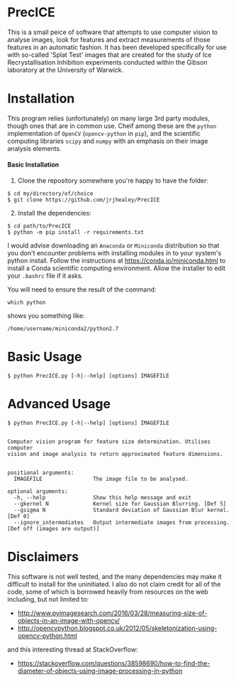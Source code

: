 # PrecICE

This is a small peice of software that attempts to use computer vision to analyse images, look for features and extract
measurements of those features in an automatic fashion. It has been developed specifically for use with so-called
'Splat Test' images that are created for the study of Ice Recrystallisation Inhibition experiments conducted within the
Gibson laboratory at the University of Warwick.

# Installation
This program relies (unfortunately) on many large 3rd party modules, though ones that are in common use. Cheif among these
are the `python` implementation of `OpenCV` (`opencv-python` in `pip`), and the scientific computing libraries `scipy` and 
`numpy` with an emphasis on their image analysis elements.

#### Basic Installation
  1. Clone the repository somewhere you're happy to have the folder:
    
    $ cd my/directory/of/choice
    $ git clone https://github.com/jrjhealey/PrecICE

  2. Install the dependencies:
  
    $ cd path/to/PrecICE
    $ python -m pip install -r requirements.txt
  
I would advise downloading an `Anaconda` or `Miniconda` distribution so that you don't encounter problems with installing
modules in to your system's python install. Follow the instructions at https://conda.io/miniconda.html to install a Conda
scientific computing environment. Allow the installer to edit your `.bashrc` file if it asks.

You will need to ensure the result of the command:

    which python
    
shows you something like:

    /home/username/miniconda2/python2.7


# Basic Usage

    $ python PrecICE.py [-h|--help] [options] IMAGEFILE

# Advanced Usage
    
    $ python PrecICE.py [-h|--help] [options] IMAGEFILE
    
     
    Computer vision program for feature size determination. Utilises computer
    vision and image analysis to return approximated feature dimensions.
 
     
    positional arguments:
      IMAGEFILE                The image file to be analysed.
     
    optional arguments:
      -h, --help               Show this help message and exit
      --gkernel N              Kernel size for Gaussian Blurring. [Def 5]
      --gsigma N               Standard deviation of Gaussian Blur kernel. [Def 0]
      --ignore_intermediates   Output intermediate images from processing. [Def off (images are output)]

# Disclaimers
This software is not well tested, and the many dependencies may make it difficult to install for the uninitiated. I also
do not claim credit for all of the code, some of which is borrowed heavily from resources on the web including, but not limited 
to:

 * http://www.pyimagesearch.com/2016/03/28/measuring-size-of-objects-in-an-image-with-opencv/
 * http://opencvpython.blogspot.co.uk/2012/05/skeletonization-using-opencv-python.html    

and this interesting thread at StackOverflow:

 * https://stackoverflow.com/questions/38598690/how-to-find-the-diameter-of-objects-using-image-processing-in-python
